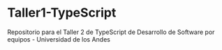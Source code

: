 # Taller1-TypeScript
Repositorio para el Taller 2 de TypeScript de Desarrollo de Software por equipos - Universidad de los Andes

